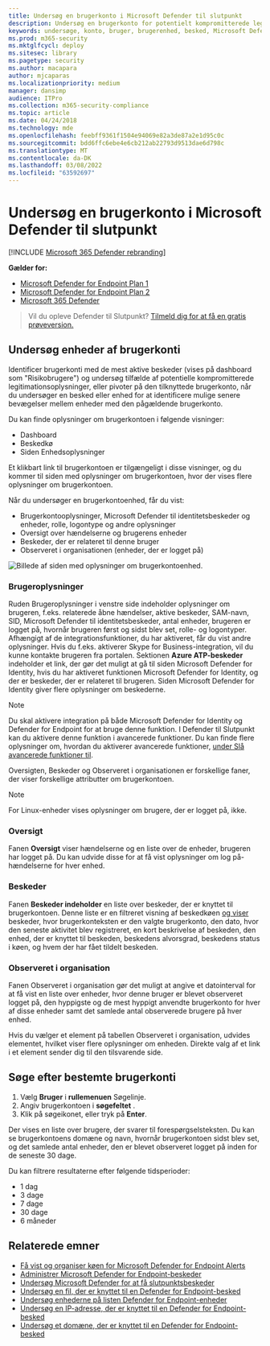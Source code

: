 ```yaml
---
title: Undersøg en brugerkonto i Microsoft Defender til slutpunkt
description: Undersøg en brugerkonto for potentielt kompromitterede legitimationsoplysninger eller pivoter den tilknyttede brugerkonto under en undersøgelse.
keywords: undersøge, konto, bruger, brugerenhed, besked, Microsoft Defender til slutpunkt
ms.prod: m365-security
ms.mktglfcycl: deploy
ms.sitesec: library
ms.pagetype: security
ms.author: macapara
author: mjcaparas
ms.localizationpriority: medium
manager: dansimp
audience: ITPro
ms.collection: m365-security-compliance
ms.topic: article
ms.date: 04/24/2018
ms.technology: mde
ms.openlocfilehash: feebff9361f1504e94069e82a3de87a2e1d95c0c
ms.sourcegitcommit: bdd6ffc6ebe4e6cb212ab22793d9513dae6d798c
ms.translationtype: MT
ms.contentlocale: da-DK
ms.lasthandoff: 03/08/2022
ms.locfileid: "63592697"
---
```

# <a name="investigate-a-user-account-in-microsoft-defender-for-endpoint"></a>Undersøg en brugerkonto i Microsoft Defender til slutpunkt

[!INCLUDE [Microsoft 365 Defender rebranding](../../includes/microsoft-defender.md)]

**Gælder for:**
- [Microsoft Defender for Endpoint Plan 1](https://go.microsoft.com/fwlink/p/?linkid=2154037)
- [Microsoft Defender for Endpoint Plan 2](https://go.microsoft.com/fwlink/p/?linkid=2154037)
- [Microsoft 365 Defender](https://go.microsoft.com/fwlink/?linkid=2118804)


> Vil du opleve Defender til Slutpunkt? [Tilmeld dig for at få en gratis prøveversion.](https://signup.microsoft.com/create-account/signup?products=7f379fee-c4f9-4278-b0a1-e4c8c2fcdf7e&ru=https://aka.ms/MDEp2OpenTrial?ocid=docs-wdatp-investigatgeuser-abovefoldlink)

## <a name="investigate-user-account-entities"></a>Undersøg enheder af brugerkonti

Identificer brugerkonti med de mest aktive beskeder (vises på dashboard som "Risikobrugere") og undersøg tilfælde af potentielle kompromitterede legitimationsoplysninger, eller pivoter på den tilknyttede brugerkonto, når du undersøger en besked eller enhed for at identificere mulige senere bevægelser mellem enheder med den pågældende brugerkonto.

Du kan finde oplysninger om brugerkontoen i følgende visninger:

- Dashboard
- Beskedkø
- Siden Enhedsoplysninger

Et klikbart link til brugerkontoen er tilgængeligt i disse visninger, og du kommer til siden med oplysninger om brugerkontoen, hvor der vises flere oplysninger om brugerkontoen.

Når du undersøger en brugerkontoenhed, får du vist:

- Brugerkontooplysninger, Microsoft Defender til identitetsbeskeder og enheder, rolle, logontype og andre oplysninger
- Oversigt over hændelserne og brugerens enheder
- Beskeder, der er relateret til denne bruger
- Observeret i organisationen (enheder, der er logget på)

![Billede af siden med oplysninger om brugerkontoenhed.](images/atp-user-details-view.png)

### <a name="user-details"></a>Brugeroplysninger

Ruden  Brugeroplysninger i venstre side indeholder oplysninger om brugeren, f.eks. relaterede åbne hændelser, aktive beskeder, SAM-navn, SID, Microsoft Defender til identitetsbeskeder, antal enheder, brugeren er logget på, hvornår brugeren først og sidst blev set, rolle- og logontyper. Afhængigt af de integrationsfunktioner, du har aktiveret, får du vist andre oplysninger. Hvis du f.eks. aktiverer Skype for Business-integration, vil du kunne kontakte brugeren fra portalen. Sektionen **Azure ATP-beskeder** indeholder et link, der gør det muligt at gå til siden Microsoft Defender for Identity, hvis du har aktiveret funktionen Microsoft Defender for Identity, og der er beskeder, der er relateret til brugeren. Siden Microsoft Defender for Identity giver flere oplysninger om beskederne.

> [!NOTE]
> Du skal aktivere integration på både Microsoft Defender for Identity og Defender for Endpoint for at bruge denne funktion. I Defender til Slutpunkt kan du aktivere denne funktion i avancerede funktioner. Du kan finde flere oplysninger om, hvordan du aktiverer avancerede funktioner, [under Slå avancerede funktioner til](advanced-features.md).

Oversigten, Beskeder og Observeret i organisationen er forskellige faner, der viser forskellige attributter om brugerkontoen.


>[!NOTE]
>For Linux-enheder vises oplysninger om brugere, der er logget på, ikke.


### <a name="overview"></a>Oversigt

Fanen **Oversigt** viser hændelserne og en liste over de enheder, brugeren har logget på. Du kan udvide disse for at få vist oplysninger om log på-hændelserne for hver enhed.

### <a name="alerts"></a>Beskeder

Fanen **Beskeder indeholder** en liste over beskeder, der er knyttet til brugerkontoen. Denne liste er en filtreret visning af beskedkøen [og viser](alerts-queue.md) beskeder, hvor brugerkonteksten er den valgte brugerkonto, den dato, hvor den seneste aktivitet blev registreret, en kort beskrivelse af beskeden, den enhed, der er knyttet til beskeden, beskedens alvorsgrad, beskedens status i køen, og hvem der har fået tildelt beskeden.

### <a name="observed-in-organization"></a>Observeret i organisation

Fanen  Observeret i organisation gør det muligt at angive et datointerval for at få vist en liste over enheder, hvor denne bruger er blevet observeret logget på, den hyppigste og de mest hyppigt anvendte brugerkonto for hver af disse enheder samt det samlede antal observerede brugere på hver enhed.

Hvis du vælger et element på tabellen Observeret i organisation, udvides elementet, hvilket viser flere oplysninger om enheden. Direkte valg af et link i et element sender dig til den tilsvarende side.

## <a name="search-for-specific-user-accounts"></a>Søge efter bestemte brugerkonti

1. Vælg **Bruger** i **rullemenuen** Søgelinje.
2. Angiv brugerkontoen i **søgefeltet** .
3. Klik på søgeikonet, eller tryk på **Enter**.

Der vises en liste over brugere, der svarer til forespørgselsteksten. Du kan se brugerkontoens domæne og navn, hvornår brugerkontoen sidst blev set, og det samlede antal enheder, den er blevet observeret logget på inden for de seneste 30 dage.

Du kan filtrere resultaterne efter følgende tidsperioder:

- 1 dag
- 3 dage
- 7 dage
- 30 dage
- 6 måneder

## <a name="related-topics"></a>Relaterede emner

- [Få vist og organiser køen for Microsoft Defender for Endpoint Alerts](alerts-queue.md)
- [Administrer Microsoft Defender for Endpoint-beskeder](manage-alerts.md)
- [Undersøg Microsoft Defender for at få slutpunktsbeskeder](investigate-alerts.md)
- [Undersøg en fil, der er knyttet til en Defender for Endpoint-besked](investigate-files.md)
- [Undersøg enhederne på listen Defender for Endpoint-enheder](investigate-machines.md)
- [Undersøg en IP-adresse, der er knyttet til en Defender for Endpoint-besked](investigate-ip.md)
- [Undersøg et domæne, der er knyttet til en Defender for Endpoint-besked](investigate-domain.md)
